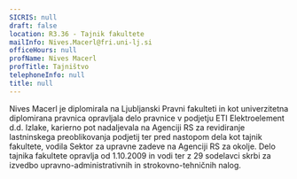 ```yaml
---
SICRIS: null
draft: false
location: R3.36 - Tajnik fakultete
mailInfo: Nives.Macerl@fri.uni-lj.si
officeHours: null
profName: Nives Macerl
profTitle: Tajništvo
telephoneInfo: null
title: null
---
```



Nives Macerl je diplomirala na Ljubljanski Pravni fakulteti in kot univerzitetna diplomirana pravnica opravljala delo pravnice v podjetju ETI Elektroelement d.d. Izlake, karierno pot nadaljevala na Agenciji RS za revidiranje lastninskega preoblikovanja podjetij ter pred nastopom dela kot tajnik fakultete, vodila Sektor za upravne zadeve na Agenciji RS za okolje. Delo tajnika fakultete opravlja od 1.10.2009 in vodi ter z 29 sodelavci skrbi za izvedbo upravno-administrativnih in strokovno-tehničnih nalog.